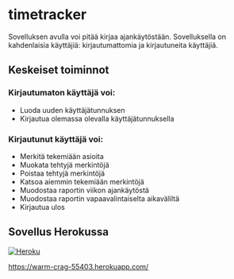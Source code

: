 # timetracker

Sovelluksen avulla voi pitää kirjaa ajankäytöstään. Sovelluksella on kahdenlaisia käyttäjiä: kirjautumattomia ja kirjautuneita käyttäjiä.

## Keskeiset toiminnot

### Kirjautumaton käyttäjä voi:

* Luoda uuden käyttäjätunnuksen
* Kirjautua olemassa olevalla käyttäjätunnuksella

### Kirjautunut käyttäjä voi:

* Merkitä tekemiään asioita
* Muokata tehtyjä merkintöjä
* Poistaa tehtyjä merkintöjä
* Katsoa aiemmin tekemiään merkintöjä
* Muodostaa raportin viikon ajankäytöstä
* Muodostaa raportin vapaavalintaiselta aikaväliltä
* Kirjautua ulos

## Sovellus Herokussa

[![Heroku](https://pyheroku-badge.herokuapp.com/?app=warm-crag-55403)](https://warm-crag-55403.herokuapp.com/)

https://warm-crag-55403.herokuapp.com/
